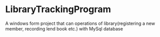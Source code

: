 # LibraryTrackingProgram
A windows form project that can operations of library(registering a new member, recording lend book etc.) with MySql database
